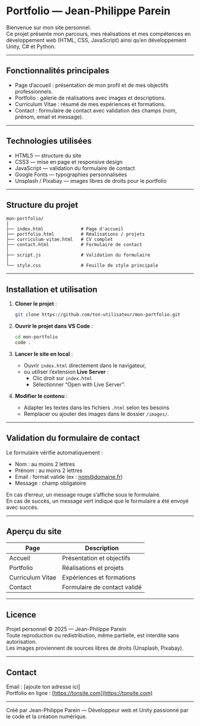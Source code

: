 # Portfolio — Jean-Philippe Parein

Bienvenue sur mon site personnel.  
Ce projet présente mon parcours, mes réalisations et mes compétences en développement web (HTML, CSS, JavaScript) ainsi qu’en développement Unity, C# et Python.

---

## Fonctionnalités principales

- Page d’accueil : présentation de mon profil et de mes objectifs professionnels.  
- Portfolio : galerie de réalisations avec images et descriptions.  
- Curriculum Vitae : résumé de mes expériences et formations.  
- Contact : formulaire de contact avec validation des champs (nom, prénom, email et message).

---

## Technologies utilisées

- HTML5 — structure du site  
- CSS3 — mise en page et responsive design  
- JavaScript — validation du formulaire de contact  
- Google Fonts — typographies personnalisées  
- Unsplash / Pixabay — images libres de droits pour le portfolio  

---

## Structure du projet

```
mon-portfolio/
│
├── index.html              # Page d'accueil
├── portfolio.html          # Réalisations / projets
├── curriculum-vitae.html   # CV complet
├── contact.html            # Formulaire de contact
│
├── script.js               # Validation du formulaire
│
└── style.css               # Feuille de style principale
```

---

## Installation et utilisation

1. **Cloner le projet** :
   ```bash
   git clone https://github.com/ton-utilisateur/mon-portfolio.git
   ```

2. **Ouvrir le projet dans VS Code** :
   ```bash
   cd mon-portfolio
   code .
   ```

3. **Lancer le site en local** :
   - Ouvrir `index.html` directement dans le navigateur,  
   - ou utiliser l’extension **Live Server** :
     - Clic droit sur `index.html`
     - Sélectionner “Open with Live Server”.

4. **Modifier le contenu** :
   - Adapter les textes dans les fichiers `.html` selon tes besoins  
   - Remplacer ou ajouter des images dans le dossier `/images/`.

---

## Validation du formulaire de contact

Le formulaire vérifie automatiquement :
- Nom : au moins 2 lettres
- Prénom : au moins 2 lettres
- Email : format valide (ex : nom@domaine.fr)
- Message : champ obligatoire

En cas d’erreur, un message rouge s’affiche sous le formulaire.  
En cas de succès, un message vert indique que le formulaire a été envoyé avec succès.

---

## Aperçu du site

| Page | Description |
|------|--------------|
| Accueil | Présentation et objectifs |
| Portfolio | Réalisations et projets |
| Curriculum Vitae | Expériences et formations |
| Contact | Formulaire de contact validé |

---

## Licence

Projet personnel © 2025 — Jean-Philippe Parein  
Toute reproduction ou redistribution, même partielle, est interdite sans autorisation.  
Les images proviennent de sources libres de droits (Unsplash, Pixabay).

---

## Contact

Email : [ajoute ton adresse ici]  
Portfolio en ligne : [https://tonsite.com](https://tonsite.com)

---

Créé par Jean-Philippe Parein — Développeur web et Unity passionné par le code et la création numérique.
